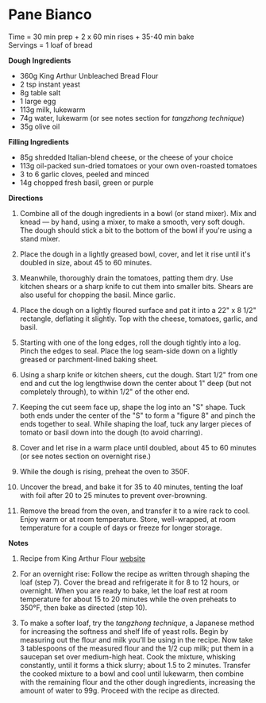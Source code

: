 Pane Bianco
=====
Time = 30 min prep + 2 x 60 min rises + 35-40 min bake \
Servings = 1 loaf of bread 

**Dough Ingredients**

- 360g King Arthur Unbleached Bread Flour
- 2 tsp instant yeast
- 8g table salt
- 1 large egg
- 113g milk, lukewarm
- 74g water, lukewarm (or see notes section for *tangzhong technique*)
- 35g olive oil

**Filling Ingredients**

- 85g shredded Italian-blend cheese, or the cheese of your choice
- 113g oil-packed sun-dried tomatoes or your own oven-roasted tomatoes
- 3 to 6 garlic cloves, peeled and minced
- 14g chopped fresh basil, green or purple

**Directions**

1. Combine all of the dough ingredients in a bowl (or stand mixer). Mix and knead — by hand, using a mixer, to make a smooth, very soft dough. The dough should stick a bit to the bottom of the bowl if you're using a stand mixer.

2. Place the dough in a lightly greased bowl, cover, and let it rise until it's doubled in size, about 45 to 60 minutes. 

3. Meanwhile, thoroughly drain the tomatoes, patting them dry. Use kitchen shears or a sharp knife to cut them into smaller bits. Shears are also useful for chopping the basil. Mince garlic. 

4. Place the dough on a lightly floured surface and pat it into a 22" x 8 1/2" rectangle, deflating it slightly. Top with the cheese, tomatoes, garlic, and basil.

5. Starting with one of the long edges, roll the dough tightly into a log. Pinch the edges to seal. Place the log seam-side down on a lightly greased or parchment-lined baking sheet.

6. Using a sharp knife or kitchen sheers, cut the dough. Start 1/2" from one end and cut the log lengthwise down the center about 1" deep (but not completely through), to within 1/2" of the other end.

7. Keeping the cut seem face up, shape the log into an "S" shape. Tuck both ends under the center of the "S" to form a "figure 8" and pinch the ends together to seal. While shaping the loaf, tuck any larger pieces of tomato or basil down into the dough (to avoid charring).

8. Cover and let rise in a warm place until doubled, about 45 to 60 minutes (or see notes section on overnight rise.)

9. While the dough is rising, preheat the oven to 350F. 

10. Uncover the bread, and bake it for 35 to 40 minutes, tenting the loaf with foil after 20 to 25 minutes to prevent over-browning.

11. Remove the bread from the oven, and transfer it to a wire rack to cool. Enjoy warm or at room temperature. Store, well-wrapped, at room temperature for a couple of days or freeze for longer storage.

**Notes**

1. Recipe from King Arthur Flour [website](https://www.kingarthurbaking.com/recipes/pane-bianco-recipe)

2. For an overnight rise: Follow the recipe as written through shaping the loaf (step 7). Cover the bread and refrigerate it for 8 to 12 hours, or overnight. When you are ready to bake, let the loaf rest at room temperature for about 15 to 20 minutes while the oven preheats to 350°F, then bake as directed (step 10). 

3. To make a softer loaf, try the *tangzhong technique*, a Japanese method for increasing the softness and shelf life of yeast rolls. Begin by measuring out the flour and milk you’ll be using in the recipe. Now take 3 tablespoons of the measured flour and the 1/2 cup milk; put them in a saucepan set over medium-high heat. Cook the mixture, whisking constantly, until it forms a thick slurry; about 1.5 to 2 minutes. Transfer the cooked mixture to a bowl and cool until lukewarm, then combine with the remaining flour and the other dough ingredients, increasing the amount of water to 99g. Proceed with the recipe as directed.

